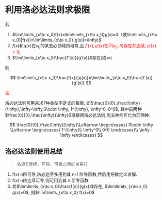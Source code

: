 # 利用洛必达法则求极限

若

1. $\lim\limits_{x\to x_0}f(x)=\lim\limits_{x\to x_0}g(x)=0（或\lim\limits_{x\to x_0}|f(x)|=\lim\limits_{x\to x_0}|g(x)|=\infty)$
2. $f(x)$和$g(x)$在$x_0$的某去心领域内可导,且 <span style="color:red">$f'(x), g'(x)$在$\mathring{U}(x_0,\delta)$存在并连续, $g'(x)\not=0$</span>;
3. $\lim\limits_{x\to x_0}\frac{f'(x)}{g'(x)}$存在(或$\infty$)

则

$$
\lim\limits_{x\to x_0}\frac{f(x)}{g(x)}=\lim\limits_{x\to x_0}\frac{f'(x)}{g'(x)}
$$

<font color=red>注</font>

洛必达法则可用来求7种类型不定式的极限,
即$\frac{0}{0},\frac{\infty}{\infty},\infty-\infty,0\cdot \infty, 1^{\infty}, \infty^0, 0^0$,
其中前两种$\frac{0}{0},\frac{\infty}{\infty}$直接用洛必达法则,后五种均可化为前两种.

$$
\frac{0}{0},\frac{\infty}{\infty}\Leftarrow
\begin{cases}
0\cdot \infty \Leftarrow
\begin{cases}
	1^{\infty}\\
	\infty^0\\
	0^0
\end{cases}\\
\infty - \infty
\end{cases}
$$

## 洛必达法则使用总结

> 依据[[连续、可导、可微之间的关系]]

1. f(x) n阶可导,洛必达至多用到其 n-1 阶导函数,然后用导数定义求解.
2. f(x) n阶连续可导,则可用到其 n 阶导函数.
3. 若$\lim\limits_{x\to x_0}\frac{f(x)}{g(x)}$存在, $\lim\limits_{x\to x_0} g(x)=0$, 则$\lim\limits_{x\to x_0} f(x)=0$
